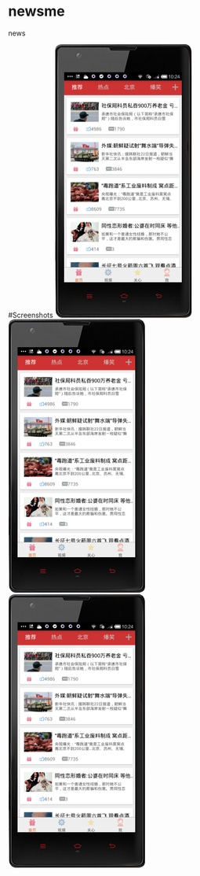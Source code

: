 # newsme
news


#Screenshots
![image](https://github.com/rlq/image/blob/master/newsme/news_1_main.png)
![image](https://github.com/rlq/image/blob/master/newsme/news_1_main.png)
![image](https://github.com/rlq/image/blob/master/newsme/news_1_main.png)
